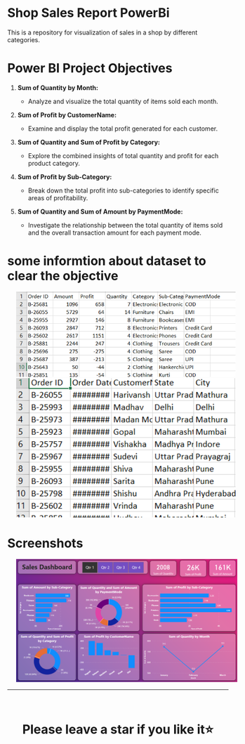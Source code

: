 # Shop Sales Report PowerBi
This is a repository for visualization of sales in a shop by different categories.
# Power BI Project Objectives

1. **Sum of Quantity by Month:**
   - Analyze and visualize the total quantity of items sold each month.

2. **Sum of Profit by CustomerName:**
   - Examine and display the total profit generated for each customer.

3. **Sum of Quantity and Sum of Profit by Category:**
   - Explore the combined insights of total quantity and profit for each product category.

4. **Sum of Profit by Sub-Category:**
   - Break down the total profit into sub-categories to identify specific areas of profitability.

5. **Sum of Quantity and Sum of Amount by PaymentMode:**
   - Investigate the relationship between the total quantity of items sold and the overall transaction amount for each payment mode.


# some informtion about dataset to clear the objective
<p align="center">
  <img src="screenshots/Screenshot (240).png" width="500" hspace="20"/>
  <img src="screenshots/Screenshot (241).png" width="500" hspace="20"/> 
</p>

# Screenshots
<p align="center">
    <img src="Sales-dashboard-shop.png" width="900" hspace="20"/>
</p>


<hr />
<br />

# <div align="center">Please leave a star if you like it⭐️</div>
